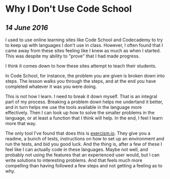 Why I Don't Use Code School
===========================

*14 June 2016*
--------------

I used to use online learning sites like Code School and Codecademy to try to keep up with languages I don't use in class.
However, I often found that I came away from these sites feeling like I knew as much as when I started.
This was despite my ability to "prove" that I had made progress.

I think it comes down to how these sites attempt to teach their students.

In Code School, for instance, the problem you are given is broken down into steps.
The lesson walks you through the steps, and at the end you have completed whatever it was you were doing.

This is not how I learn.
I need to break it down myself.
That is an integral part of my process.
Breaking a problem down helps me undertand it better, and in turn helps me use the tools available in the language more effectively.
Then I can look up how to solve the smaller problems in the language, or at least a function that I think will help.
In the end, I feel I learn more that way.

The only tool I've found that does this is [exercism.io](http://exercism.io).
They give you a readme, a bunch of tests, instructions on how to set up an environment and run the tests, and bid you good luck.
And the thing is, after a few of these I feel like I can actually code in these languages.
Maybe not well, and probably not using the features that an experienced user would, but I can write solutions to interesting problems.
And that feels much more compelling than having followed a few steps and not getting a feeling as to why.
